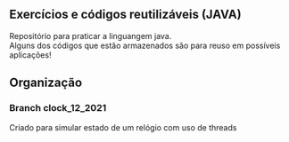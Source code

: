 ## Exercícios e códigos reutilizáveis (JAVA)

Repositório para praticar a linguangem java.
<br>Alguns dos códigos que estão armazenados são para reuso em possíveis aplicações!

## Organização


### Branch clock_12_2021
Criado para simular estado de um relógio com uso de threads
